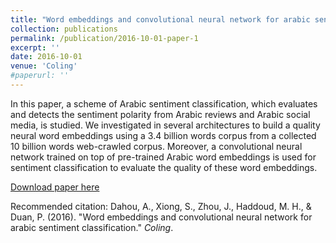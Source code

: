 ```yaml
---
title: "Word embeddings and convolutional neural network for arabic sentiment classification"
collection: publications
permalink: /publication/2016-10-01-paper-1
excerpt: ''
date: 2016-10-01
venue: 'Coling'
#paperurl: ''
---
```

In this paper, a scheme of Arabic sentiment classification, which evaluates and detects the sentiment polarity from Arabic reviews and Arabic social media, is studied.  We investigated in several architectures to build a quality neural word embeddings using a 3.4 billion words corpus from a collected 10 billion words web-crawled corpus.   Moreover,  a convolutional neural network trained on top of pre-trained Arabic word embeddings is used for sentiment classification to evaluate the quality of these word embeddings.

[Download paper here](http://dahouabdelghani.github.io/files/C16-1228.pdf)

Recommended citation: Dahou, A., Xiong, S., Zhou, J., Haddoud, M. H., & Duan, P. (2016). "Word embeddings and convolutional neural network for arabic sentiment classification." <i>Coling</i>.